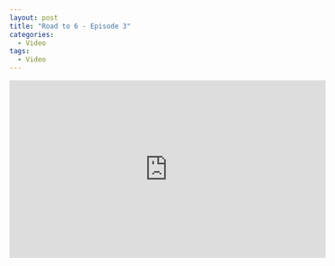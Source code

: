 ```yaml
---
layout: post
title: "Road to 6 - Episode 3"
categories:
  - Video
tags:
  - Video
---
```


<iframe width="560" height="315" src="https://www.youtube.com/embed/oUhp51Qd064?controls=0" frameborder="0" allow="accelerometer; autoplay; encrypted-media; gyroscope; picture-in-picture" allowfullscreen></iframe>
